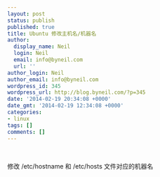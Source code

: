 ```yaml
---
layout: post
status: publish
published: true
title: Ubuntu 修改主机名/机器名
author:
  display_name: Neil
  login: Neil
  email: info@byneil.com
  url: ''
author_login: Neil
author_email: info@byneil.com
wordpress_id: 345
wordpress_url: http://blog.byneil.com/?p=345
date: '2014-02-19 20:34:08 +0000'
date_gmt: '2014-02-19 12:34:08 +0000'
categories:
- linux
tags: []
comments: []
---
```

<p>&nbsp;</p>
<p>修改 /etc/hostname 和 /etc/hosts 文件对应的机器名</p>
<p>&nbsp;</p>
<p>&nbsp;</p>
<p>&nbsp;</p>
<p>&nbsp;</p>
